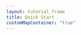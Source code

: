 ```yaml
---
layout: tutorial_frame
title: Quick Start
customMapContainer: "true"
---
```

<div id='map' style='width: 600px; height: 400px;'></div>
<script>

	let map = L.map('map').setView([51.505, -0.09], 13);

	var tiles = L.tileLayer('https://api.mapbox.com/styles/v1/{id}/tiles/{z}/{x}/{y}?access_token=pk.eyJ1IjoibWFwYm94IiwiYSI6ImNpejY4NXVycTA2emYycXBndHRqcmZ3N3gifQ.rJcFIG214AriISLbB6B5aw', {
		maxZoom: 18,
		attribution: 'Map data &copy; <a href="https://www.openstreetmap.org/copyright">OpenStreetMap</a> contributors, ' +
			'Imagery © <a href="https://www.mapbox.com/">Mapbox</a>',
		id: 'mapbox/streets-v11',
		tileSize: 512,
		zoomOffset: -1
	}).addTo(map);

	var marker = L.marker([51.5, -0.09]).addTo(map)
		.bindPopup('<b>Hello world!</b><br />I am a popup.').openPopup();

	var circle = L.circle([51.508, -0.11], {
		color: 'red',
		fillColor: '#f03',
		fillOpacity: 0.5,
		radius: 500
	}).addTo(map).bindPopup('I am a circle.');

	var polygon = L.polygon([
		[51.509, -0.08],
		[51.503, -0.06],
		[51.51, -0.047]
	]).addTo(map).bindPopup('I am a polygon.');


	var popup = L.popup()
		.setLatLng([51.513, -0.09])
		.setContent('I am a standalone popup.')
		.openOn(map);

	function onMapClick(e) {
		popup
			.setLatLng(e.latlng)
			.setContent('You clicked the map at ' + e.latlng.toString())
			.openOn(map);
	}

	map.on('click', onMapClick);

</script>

